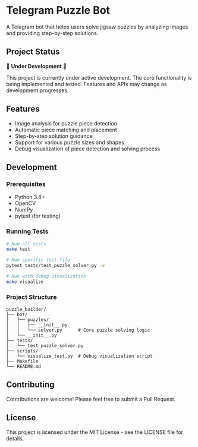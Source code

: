 # Telegram Puzzle Bot

A Telegram bot that helps users solve jigsaw puzzles by analyzing images and providing step-by-step solutions.

## Project Status

🚧 **Under Development** 🚧

This project is currently under active development. The core functionality is being implemented and tested. Features and APIs may change as development progresses.

## Features

- Image analysis for puzzle piece detection
- Automatic piece matching and placement
- Step-by-step solution guidance
- Support for various puzzle sizes and shapes
- Debug visualization of piece detection and solving process

## Development

### Prerequisites

- Python 3.8+
- OpenCV
- NumPy
- pytest (for testing)

### Running Tests

```bash
# Run all tests
make test

# Run specific test file
pytest tests/test_puzzle_solver.py -v

# Run with debug visualization
make visualize
```

### Project Structure

```
puzzle_builder/
├── bot/
│   ├── puzzles/
│   │   ├── __init__.py
│   │   └── solver.py      # Core puzzle solving logic
│   └── __init__.py
├── tests/
│   └── test_puzzle_solver.py
├── scripts/
│   └── visualize_test.py  # Debug visualization script
├── Makefile
└── README.md
```

## Contributing

Contributions are welcome! Please feel free to submit a Pull Request.

## License

This project is licensed under the MIT License - see the LICENSE file for details.